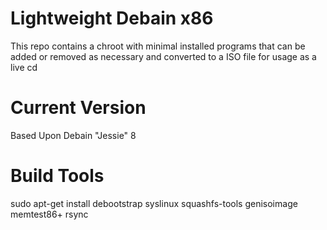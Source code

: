 # Lightweight Debain x86

This repo contains a chroot with minimal installed programs that can be added or removed as necessary and converted to a ISO file for usage as a live cd

# Current Version
Based Upon Debain "Jessie" 8

# Build Tools
sudo apt-get install debootstrap syslinux squashfs-tools genisoimage memtest86+ rsync
